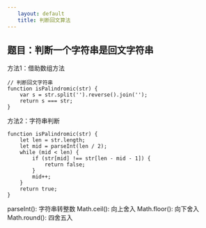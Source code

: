 ```yaml
---
　　layout: default
　　title: 判断回文算法
---
```

## 题目：判断一个字符串是回文字符串

方法1：借助数组方法
```
// 判断回文字符串
function isPalindromic(str) {
    var s = str.split('').reverse().join('');
    return s === str;
}
```
方法2：字符串判断
```
function isPalindromic(str) {
    let len = str.length;
    let mid = parseInt(len / 2);
    while (mid < len) {
        if (str[mid] !== str[len - mid - 1]) {
            return false;
        }
        mid++;
    }
    return true;
}
```
parseInt(): 字符串转整数
Math.ceil(): 向上舍入
Math.floor(): 向下舍入
Math.round(): 四舍五入